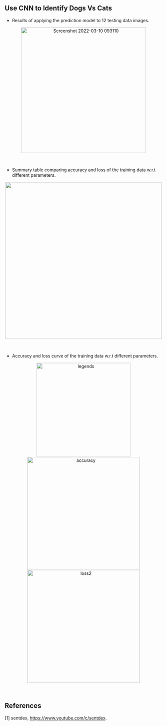 ## Use CNN to Identify Dogs Vs Cats
* Results of applying the prediction model to 12 testing data images. 
<p align="center">
<img width="400" alt="Screenshot 2022-03-10 093110" src="https://user-images.githubusercontent.com/86133411/157817551-24923a66-14c5-4836-bf01-decdc2ec4d21.png">
</p>
<br/>

* Summary table comparing accuracy and loss of the training data w.r.t different parameters. 
<p align="center">
<img width="500" src="https://user-images.githubusercontent.com/86133411/157908361-70a480d8-89bd-4374-9ea5-27a7cd4b23b3.png">
</p>
<br/>

* Accuracy and loss curve of the training data w.r.t different parameters. 
<p align="center">
<img width="300" alt="legends" src="https://user-images.githubusercontent.com/86133411/157910152-84a66623-78e8-43bb-9c44-8350510b3a9c.png"> <br/>
<img width="360" alt="accuracy" src="https://user-images.githubusercontent.com/86133411/157910119-5fd8da30-c877-4c58-b339-e7bd2375b3d9.png">    <img width="360" alt="loss2" src="https://user-images.githubusercontent.com/86133411/157910135-a6aae590-1e6d-431b-9128-f4bbc1f0f720.png">
</p>
<br/>

## References 
[1] sentdex, https://www.youtube.com/c/sentdex. <br/>
